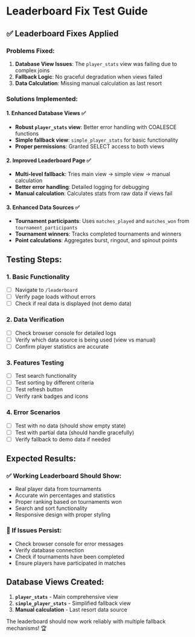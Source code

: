 # Leaderboard Fix Test Guide

## ✅ **Leaderboard Fixes Applied**

### **Problems Fixed:**

1. **Database View Issues**: The `player_stats` view was failing due to complex joins
2. **Fallback Logic**: No graceful degradation when views failed
3. **Data Calculation**: Missing manual calculation as last resort

### **Solutions Implemented:**

#### **1. Enhanced Database Views** ✅

- **Robust `player_stats` view**: Better error handling with COALESCE functions
- **Simple fallback view**: `simple_player_stats` for basic functionality
- **Proper permissions**: Granted SELECT access to both views

#### **2. Improved Leaderboard Page** ✅

- **Multi-level fallback**: Tries main view → simple view → manual calculation
- **Better error handling**: Detailed logging for debugging
- **Manual calculation**: Calculates stats from raw data if views fail

#### **3. Enhanced Data Sources** ✅

- **Tournament participants**: Uses `matches_played` and `matches_won` from `tournament_participants`
- **Tournament winners**: Tracks completed tournaments and winners
- **Point calculations**: Aggregates burst, ringout, and spinout points

## **Testing Steps:**

### **1. Basic Functionality**

- [ ] Navigate to `/leaderboard`
- [ ] Verify page loads without errors
- [ ] Check if real data is displayed (not demo data)

### **2. Data Verification**

- [ ] Check browser console for detailed logs
- [ ] Verify which data source is being used (view vs manual)
- [ ] Confirm player statistics are accurate

### **3. Features Testing**

- [ ] Test search functionality
- [ ] Test sorting by different criteria
- [ ] Test refresh button
- [ ] Verify rank badges and icons

### **4. Error Scenarios**

- [ ] Test with no data (should show empty state)
- [ ] Test with partial data (should handle gracefully)
- [ ] Verify fallback to demo data if needed

## **Expected Results:**

### **✅ Working Leaderboard Should Show:**

- Real player data from tournaments
- Accurate win percentages and statistics
- Proper ranking based on tournaments won
- Search and sort functionality
- Responsive design with proper styling

### **🔧 If Issues Persist:**

- Check browser console for error messages
- Verify database connection
- Check if tournaments have been completed
- Ensure players have participated in matches

## **Database Views Created:**

1. **`player_stats`** - Main comprehensive view
2. **`simple_player_stats`** - Simplified fallback view
3. **Manual calculation** - Last resort data source

The leaderboard should now work reliably with multiple fallback mechanisms! 🏆
